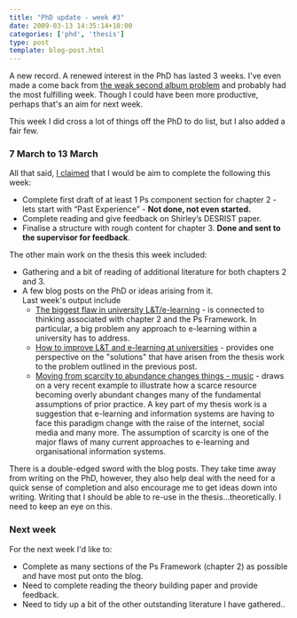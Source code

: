 ```yaml
---
title: "PhD update - week #3"
date: 2009-03-13 14:35:14+10:00
categories: ['phd', 'thesis']
type: post
template: blog-post.html
---
```

A new record. A renewed interest in the PhD has lasted 3 weeks. I've even made a come back from [the weak second album problem](/blog2/2009/03/06/the-weak-second-album-phd-update/) and probably had the most fulfilling week. Though I could have been more productive, perhaps that's an aim for next week.

This week I did cross a lot of things off the PhD to do list, but I also added a fair few.

### 7 March to 13 March

All that said, [I claimed](/blog2/2009/03/06/the-weak-second-album-phd-update/) that I would be aim to complete the following this week:

- Complete first draft of at least 1 Ps component section for chapter 2 - lets start with “Past Experience” - **Not done, not even started.**
- Complete reading and give feedback on Shirley’s DESRIST paper.
- Finalise a structure with rough content for chapter 3. **Done and sent to the supervisor for feedback**.

The other main work on the thesis this week included:

- Gathering and a bit of reading of additional literature for both chapters 2 and 3.
- A few blog posts on the PhD or ideas arising from it.  
    Last week's output include
    - [The biggest flaw in university L&T/e-learning](/blog2/2009/03/06/the-biggest-flaw-in-university-lte-learning-and-how-to-avoid-it/) - is connected to thinking associated with chapter 2 and the Ps Framework. In particular, a big problem any approach to e-learning within a university has to address.
    - [How to improve L&T and e-learning at universities](/blog2/2009/03/09/how-to-improve-lt-and-e-learning-at-universities/) - provides one perspective on the "solutions" that have arisen from the thesis work to the problem outlined in the previous post.
    - [Moving from scarcity to abundance changes things - music](/blog2/2009/03/12/moving-from-scarcity-to-abundance-changes-things-music/) - draws on a very recent example to illustrate how a scarce resource becoming overly abundant changes many of the fundamental assumptions of prior practice. A key part of my thesis work is a suggestion that e-learning and information systems are having to face this paradigm change with the raise of the internet, social media and many more. The assumption of scarcity is one of the major flaws of many current approaches to e-learning and organisational information systems.

There is a double-edged sword with the blog posts. They take time away from writing on the PhD, however, they also help deal with the need for a quick sense of completion and also encourage me to get ideas down into writing. Writing that I should be able to re-use in the thesis...theoretically. I need to keep an eye on this.

### Next week

For the next week I'd like to:

- Complete as many sections of the Ps Framework (chapter 2) as possible and have most put onto the blog.
- Need to complete reading the theory building paper and provide feedback.
- Need to tidy up a bit of the other outstanding literature I have gathered..